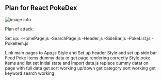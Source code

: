 ## Plan for React PokeDex

![image info](plan.png)

Plan of attack: 

Set up: 
-HomePage.js
-SearchPage.js
-Header.js
-SideBar.js
-PokeList,js
-PokeItem.js

Link main pages to App.js
Style and Set up header
Style and set up side bar
Feed Poke Items dummy data to get page rendering correctly
Style poke items and list 
set initial state and import data.js
replace dummy datat on page with full data
get sort working up/down
get category sort working
get keyword search working 